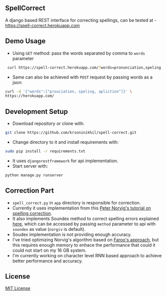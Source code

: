 ## SpellCorrect

A django based REST interface for correcting spellings, can be tested at -
https://spell-correct.herokuapp.com

## Demo Usage

- Using `GET` method: pass the words separated by comma to `words` parameter
```bash
 curl https://spell-correct.herokuapp.com/?words=pronunciation,speling,apliction
 ```
- Same can also be achieved with `POST` request by passing words as a json:
```bash
curl -d '{"words":["prouciation, speling, apliction"]}' \
https://herokuapp.com/
```

## Development Setup

- Download repository or clone with:
```bash
git clone https://github.com/krsoninikhil/spell-correct.git
```
- Change directory to it and install requirements with:
```bash
sudo pip install -r requirements.txt
```
- It uses `djangorestframework` for api implementation.
- Start server with:
```bash
python manage.py runserver
```

## Correction Part

- `spell_correct.py` in `app` directory is responsible for correction.
- Currently it uses implementation from this [Peter Norvig's tutorial on
spelling correction](http://norvig.com/spell-correct.html).
- It also implements Soundex method to correct spelling errors explained
[here](https://nlp.stanford.edu/IR-book/html/htmledition/phonetic-correction-1.html),
which can be accessed by passing `method` parameter to api with
`soundex` as value (`norgiv` is default).
- Soudex implementation is not providing enough accuracy.
- I've tried optimizing Norvig's algorithm based on
[Faroo's approach](http://blog.faroo.com/2012/06/07/), but this requires
enough memory to enhace the performance that could it could not start on my
16 GB system.
- I'm currently working on character level RNN based approach to achieve
better performance and accuracy.

## License

[MIT License](https://nks.mit-license.org/)